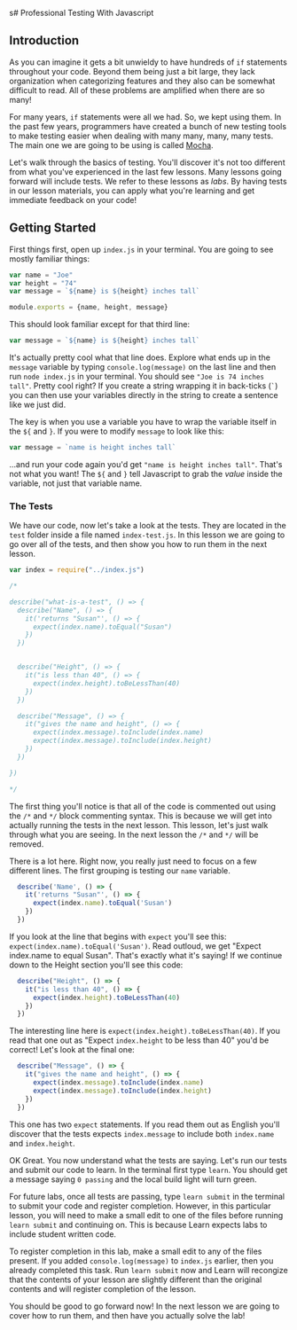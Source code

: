 s# Professional Testing With Javascript

## Introduction

As you can imagine it gets a bit unwieldy to have hundreds of `if` statements
throughout your code. Beyond them being just a bit large, they lack organization
when categorizing features and they also can be somewhat difficult to read. All
of these problems are amplified when there are so many!

For many years, `if` statements were all we had. So, we kept using them. In the
past few years, programmers have created a bunch of new testing tools to make
testing easier when dealing with many many, many, many tests. The main one we
are going to be using is called [Mocha](https://mochajs.org/).

Let's walk through the basics of testing. You'll discover it's not too different
from what you've experienced in the last few lessons. Many lessons going forward
will include tests. We refer to these lessons as _labs_. By having tests in our
lesson materials, you can apply what you're learning and get immediate feedback
on your code!

## Getting Started

First things first, open up
`index.js` in your terminal. You are going to see mostly familiar things:

```javascript
var name = "Joe"
var height = "74"
var message = `${name} is ${height} inches tall`

module.exports = {name, height, message}
```

This should look familiar except for that third line: 

```js
var message = `${name} is ${height} inches tall`
```

It's actually pretty cool what that line does. Explore what ends up in the
`message` variable by typing `console.log(message)` on the last line and then
run `node index.js` in your terminal. You should see `"Joe is 74 inches tall"`. 
Pretty cool right? If you create a string wrapping it in back-ticks (`` ` ``) you 
can then use your variables directly in the string to create a sentence like we 
just did.

The key is when you use a variable you have to wrap the variable itself in the
`${` and `}`. If you were to modify `message` to look like this:

```js
var message = `name is height inches tall`
```

...and run your code again you'd get `"name is height inches tall"`. That's not
what you want! The `${` and `}` tell Javascript to grab the _value_ inside the
variable, not just that variable name.

### The Tests

We have our code, now let's take a look at the tests. They are located in the
`test` folder inside a file named `index-test.js`. In this lesson we are going 
to go over all of the tests, and then show you how to run them in the next
lesson.

```javascript
var index = require("../index.js")

/*

describe("what-is-a-test", () => {
  describe("Name", () => {
    it('returns "Susan"', () => {
      expect(index.name).toEqual("Susan")
    })
  })


  describe("Height", () => {
    it("is less than 40", () => {
      expect(index.height).toBeLessThan(40)
    })
  })

  describe("Message", () => {
    it("gives the name and height", () => {
      expect(index.message).toInclude(index.name)
      expect(index.message).toInclude(index.height)
    })
  })

})

*/
```

The first thing you'll notice is that all of the code is commented out using the
`/*` and `*/` block commenting syntax. This is because we will get into actually
running the tests in the next lesson. This lesson, let's just walk through what
you are seeing. In the next lesson the `/*` and `*/` will be removed.

There is a lot here. Right now, you really just need to focus on a few different
lines. The first grouping is testing our `name` variable.

```javascript
  describe('Name', () => {
    it('returns "Susan"', () => {
      expect(index.name).toEqual('Susan')
    })
  })
```

If you look at the line that begins with `expect` you'll see this:
`expect(index.name).toEqual('Susan')`. Read outloud, we get "Expect index.name
to equal Susan". That's exactly what it's saying! If we continue down to the
Height section you'll see this code:

```javascript
  describe("Height", () => {
    it("is less than 40", () => {
      expect(index.height).toBeLessThan(40)
    })
  })
```

The interesting line here is `expect(index.height).toBeLessThan(40)`. If you
read that one out as "Expect `index.height` to be less than 40" you'd be
correct! Let's look at the final one:

```javascript
  describe("Message", () => {
    it("gives the name and height", () => {
      expect(index.message).toInclude(index.name)
      expect(index.message).toInclude(index.height)
    })
  })
```

This one has two `expect` statements. If you read them out as English you'll
discover that the tests expects `index.message` to include both `index.name` and
`index.height`.

OK Great. You now understand what the tests are saying. Let's run our tests and
submit our code to learn. In the terminal first type `learn`. You should get a
message saying `0 passing` and the local build light will turn green.

For future labs, once all tests are passing, type `learn submit` in the terminal
to submit your code and register completion. However, in this particular lesson,
you will need to make a small edit to one of the files before running `learn
submit` and continuing on. This is because Learn expects labs to include student
written code.

To register completion in this lab, make a small edit to any of the files
present. If you added `console.log(message)` to `index.js` earlier, then you
already completed this task. Run `learn submit` now and Learn will recongize
that the contents of your lesson are slightly different than the original
contents and will register completion of the lesson.

You should be good to go forward now! In the next lesson we are going to cover
how to run them, and then have you actually solve the lab!
